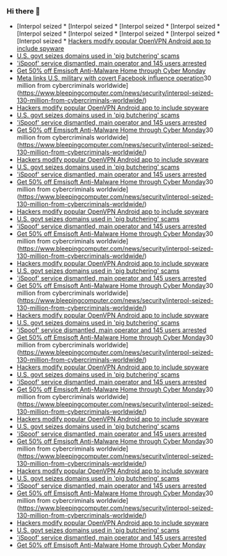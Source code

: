 ### Hi there 👋

<!--START_SECTION:feed-->
* [Interpol seized * [Interpol seized * [Interpol seized * [Interpol seized * [Interpol seized * [Interpol seized * [Interpol seized * [Interpol seized * [Interpol seized * [Hackers modify popular OpenVPN Android app to include spyware](https://www.bleepingcomputer.com/news/security/hackers-modify-popular-openvpn-android-app-to-include-spyware/)
* [U.S. govt seizes domains used in 'pig butchering' scams](https://www.bleepingcomputer.com/news/security/us-govt-seizes-domains-used-in-pig-butchering-scams/)
* ['iSpoof' service dismantled, main operator and 145 users arrested](https://www.bleepingcomputer.com/news/security/ispoof-service-dismantled-main-operator-and-145-users-arrested/)
* [Get 50% off Emsisoft Anti-Malware Home through Cyber Monday](https://www.bleepingcomputer.com/news/security/get-50-percent-off-emsisoft-anti-malware-home-through-cyber-monday/)
* [Meta links U.S. military with covert Facebook influence operation](https://www.bleepingcomputer.com/news/security/meta-links-us-military-with-covert-facebook-influence-operation/)30 million from cybercriminals worldwide](https://www.bleepingcomputer.com/news/security/interpol-seized-130-million-from-cybercriminals-worldwide/)
* [Hackers modify popular OpenVPN Android app to include spyware](https://www.bleepingcomputer.com/news/security/hackers-modify-popular-openvpn-android-app-to-include-spyware/)
* [U.S. govt seizes domains used in 'pig butchering' scams](https://www.bleepingcomputer.com/news/security/us-govt-seizes-domains-used-in-pig-butchering-scams/)
* ['iSpoof' service dismantled, main operator and 145 users arrested](https://www.bleepingcomputer.com/news/security/ispoof-service-dismantled-main-operator-and-145-users-arrested/)
* [Get 50% off Emsisoft Anti-Malware Home through Cyber Monday](https://www.bleepingcomputer.com/news/security/get-50-percent-off-emsisoft-anti-malware-home-through-cyber-monday/)30 million from cybercriminals worldwide](https://www.bleepingcomputer.com/news/security/interpol-seized-130-million-from-cybercriminals-worldwide/)
* [Hackers modify popular OpenVPN Android app to include spyware](https://www.bleepingcomputer.com/news/security/hackers-modify-popular-openvpn-android-app-to-include-spyware/)
* [U.S. govt seizes domains used in 'pig butchering' scams](https://www.bleepingcomputer.com/news/security/us-govt-seizes-domains-used-in-pig-butchering-scams/)
* ['iSpoof' service dismantled, main operator and 145 users arrested](https://www.bleepingcomputer.com/news/security/ispoof-service-dismantled-main-operator-and-145-users-arrested/)
* [Get 50% off Emsisoft Anti-Malware Home through Cyber Monday](https://www.bleepingcomputer.com/news/security/get-50-percent-off-emsisoft-anti-malware-home-through-cyber-monday/)30 million from cybercriminals worldwide](https://www.bleepingcomputer.com/news/security/interpol-seized-130-million-from-cybercriminals-worldwide/)
* [Hackers modify popular OpenVPN Android app to include spyware](https://www.bleepingcomputer.com/news/security/hackers-modify-popular-openvpn-android-app-to-include-spyware/)
* [U.S. govt seizes domains used in 'pig butchering' scams](https://www.bleepingcomputer.com/news/security/us-govt-seizes-domains-used-in-pig-butchering-scams/)
* ['iSpoof' service dismantled, main operator and 145 users arrested](https://www.bleepingcomputer.com/news/security/ispoof-service-dismantled-main-operator-and-145-users-arrested/)
* [Get 50% off Emsisoft Anti-Malware Home through Cyber Monday](https://www.bleepingcomputer.com/news/security/get-50-percent-off-emsisoft-anti-malware-home-through-cyber-monday/)30 million from cybercriminals worldwide](https://www.bleepingcomputer.com/news/security/interpol-seized-130-million-from-cybercriminals-worldwide/)
* [Hackers modify popular OpenVPN Android app to include spyware](https://www.bleepingcomputer.com/news/security/hackers-modify-popular-openvpn-android-app-to-include-spyware/)
* [U.S. govt seizes domains used in 'pig butchering' scams](https://www.bleepingcomputer.com/news/security/us-govt-seizes-domains-used-in-pig-butchering-scams/)
* ['iSpoof' service dismantled, main operator and 145 users arrested](https://www.bleepingcomputer.com/news/security/ispoof-service-dismantled-main-operator-and-145-users-arrested/)
* [Get 50% off Emsisoft Anti-Malware Home through Cyber Monday](https://www.bleepingcomputer.com/news/security/get-50-percent-off-emsisoft-anti-malware-home-through-cyber-monday/)30 million from cybercriminals worldwide](https://www.bleepingcomputer.com/news/security/interpol-seized-130-million-from-cybercriminals-worldwide/)
* [Hackers modify popular OpenVPN Android app to include spyware](https://www.bleepingcomputer.com/news/security/hackers-modify-popular-openvpn-android-app-to-include-spyware/)
* [U.S. govt seizes domains used in 'pig butchering' scams](https://www.bleepingcomputer.com/news/security/us-govt-seizes-domains-used-in-pig-butchering-scams/)
* ['iSpoof' service dismantled, main operator and 145 users arrested](https://www.bleepingcomputer.com/news/security/ispoof-service-dismantled-main-operator-and-145-users-arrested/)
* [Get 50% off Emsisoft Anti-Malware Home through Cyber Monday](https://www.bleepingcomputer.com/news/security/get-50-percent-off-emsisoft-anti-malware-home-through-cyber-monday/)30 million from cybercriminals worldwide](https://www.bleepingcomputer.com/news/security/interpol-seized-130-million-from-cybercriminals-worldwide/)
* [Hackers modify popular OpenVPN Android app to include spyware](https://www.bleepingcomputer.com/news/security/hackers-modify-popular-openvpn-android-app-to-include-spyware/)
* [U.S. govt seizes domains used in 'pig butchering' scams](https://www.bleepingcomputer.com/news/security/us-govt-seizes-domains-used-in-pig-butchering-scams/)
* ['iSpoof' service dismantled, main operator and 145 users arrested](https://www.bleepingcomputer.com/news/security/ispoof-service-dismantled-main-operator-and-145-users-arrested/)
* [Get 50% off Emsisoft Anti-Malware Home through Cyber Monday](https://www.bleepingcomputer.com/news/security/get-50-percent-off-emsisoft-anti-malware-home-through-cyber-monday/)30 million from cybercriminals worldwide](https://www.bleepingcomputer.com/news/security/interpol-seized-130-million-from-cybercriminals-worldwide/)
* [Hackers modify popular OpenVPN Android app to include spyware](https://www.bleepingcomputer.com/news/security/hackers-modify-popular-openvpn-android-app-to-include-spyware/)
* [U.S. govt seizes domains used in 'pig butchering' scams](https://www.bleepingcomputer.com/news/security/us-govt-seizes-domains-used-in-pig-butchering-scams/)
* ['iSpoof' service dismantled, main operator and 145 users arrested](https://www.bleepingcomputer.com/news/security/ispoof-service-dismantled-main-operator-and-145-users-arrested/)
* [Get 50% off Emsisoft Anti-Malware Home through Cyber Monday](https://www.bleepingcomputer.com/news/security/get-50-percent-off-emsisoft-anti-malware-home-through-cyber-monday/)30 million from cybercriminals worldwide](https://www.bleepingcomputer.com/news/security/interpol-seized-130-million-from-cybercriminals-worldwide/)
* [Hackers modify popular OpenVPN Android app to include spyware](https://www.bleepingcomputer.com/news/security/hackers-modify-popular-openvpn-android-app-to-include-spyware/)
* [U.S. govt seizes domains used in 'pig butchering' scams](https://www.bleepingcomputer.com/news/security/us-govt-seizes-domains-used-in-pig-butchering-scams/)
* ['iSpoof' service dismantled, main operator and 145 users arrested](https://www.bleepingcomputer.com/news/security/ispoof-service-dismantled-main-operator-and-145-users-arrested/)
* [Get 50% off Emsisoft Anti-Malware Home through Cyber Monday](https://www.bleepingcomputer.com/news/security/get-50-percent-off-emsisoft-anti-malware-home-through-cyber-monday/)30 million from cybercriminals worldwide](https://www.bleepingcomputer.com/news/security/interpol-seized-130-million-from-cybercriminals-worldwide/)
* [Hackers modify popular OpenVPN Android app to include spyware](https://www.bleepingcomputer.com/news/security/hackers-modify-popular-openvpn-android-app-to-include-spyware/)
* [U.S. govt seizes domains used in 'pig butchering' scams](https://www.bleepingcomputer.com/news/security/us-govt-seizes-domains-used-in-pig-butchering-scams/)
* ['iSpoof' service dismantled, main operator and 145 users arrested](https://www.bleepingcomputer.com/news/security/ispoof-service-dismantled-main-operator-and-145-users-arrested/)
* [Get 50% off Emsisoft Anti-Malware Home through Cyber Monday](https://www.bleepingcomputer.com/news/security/get-50-percent-off-emsisoft-anti-malware-home-through-cyber-monday/)
<!--END_SECTION:feed-->

<!--
**frankenk/frankenk** is a ✨ _special_ ✨ repository because its `README.md` (this file) appears on your GitHub profile.

Here are some ideas to get you started:

- 🔭 I’m currently working on ...
- 🌱 I’m currently learning ...
- 👯 I’m looking to collaborate on ...
- 🤔 I’m looking for help with ...
- 💬 Ask me about ...
- 📫 How to reach me: ...
- 😄 Pronouns: ...
- ⚡ Fun fact: ...
-->



